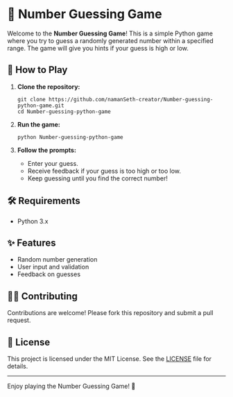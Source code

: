 # 🎯 Number Guessing Game

Welcome to the **Number Guessing Game**! This is a simple Python game where you try to guess a randomly generated number within a specified range. The game will give you hints if your guess is high or low.

## 🚀 How to Play

1. **Clone the repository:**
   ```
   git clone https://github.com/namanSeth-creator/Number-guessing-python-game.git
   cd Number-guessing-python-game
   ```

2. **Run the game:**
   ```
   python Number-guessing-python-game
   ```

3. **Follow the prompts:**
   - Enter your guess.
   - Receive feedback if your guess is too high or too low.
   - Keep guessing until you find the correct number!

## 🛠️ Requirements

- Python 3.x


## ✨ Features

- Random number generation
- User input and validation
- Feedback on guesses

## 👩‍💻 Contributing

Contributions are welcome! Please fork this repository and submit a pull request.

## 📜 License

This project is licensed under the MIT License. See the [LICENSE](LICENSE) file for details.

---

Enjoy playing the Number Guessing Game! 🎉
